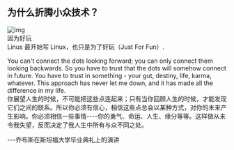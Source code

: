 ## 为什么折腾小众技术？  

![img](https://thiscute.world/posts/why-i-choose-niche-products/useless-work.jpg)  
因为好玩  
Linus 最开始写 Linux，也只是为了好玩（Just For Fun）.  

You can't connect the dots looking forward; you can only connect them looking backwards. So you have to trust that the dots will somehow connect in future. You have to trust in something - your gut, destiny, life, karma, whatever. This approach has never let me down, and it has made all the difference in my life.  
你展望人生的时候，不可能把这些点连起来；只有当你回顾人生的时候，才能发现它们之间的联系。所以你必须有信心，相信这些点总会以某种方式，对你的未来产生影响。你必须相信一些事情----你的勇气、命运、人生、缘分等等。这样做从未令我失望，反而决定了我人生中所有与众不同之处。  

---乔布斯在斯坦福大学毕业典礼上的演讲
